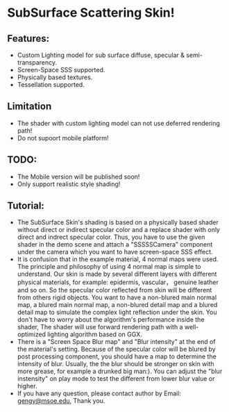 # SubSurface Scattering Skin!

## Features:
* Custom Lighting model for sub surface diffuse, specular & semi-transparency.
* Screen-Space SSS supported.
* Physically based textures.
* Tessellation supported.
## Limitation
* The shader with custom lighting model can not use deferred rendering path!
* Do not supoort mobile platform!
## TODO:
* The Mobile version will be published soon!
* Only support realistic style shading!
## Tutorial:
* The SubSurface Skin's shading is based on a physically based shader without direct or indirect specular color and a replace shader with only direct and indrect specular color. Thus, you have to use the given shader in the demo scene and attach a "SSSSSCamera" component under the camera which you want to have screen-space SSS effect.
* It is confusion that in the example material, 4 normal maps were used. The principle and philosophy of using 4 normal map is simple to understand. Our skin is made by several different layers with different physical materials, for example: epidermis, vascular， genuine leather and so on. So the specular color reflected from skin will be different from others rigid objects. You want to have a non-blured main normal map, a blured main normal map, a non-blured detail map and a blured detail map to simulate the complex light reflection under the skin. You don't have to worry about the algorithm's performance inside the shader, The shader will use forward rendering path with a well-optimized lighting algorithm based on GGX.
* There is a "Screen Space Blur map" and "Blur intensity" at the end of the material's setting. Because of the specular color will be blured by post processing component, you should have a map to determine the intensity of blur. Usually, the the blur should be stronger on skin with more grease, for example a drunked big man:). You can adjust the "blur instensity" on play mode to test the different from lower blur value or higher.
* If you have any question, please contact author by Email: gengy@msoe.edu, Thank you.
